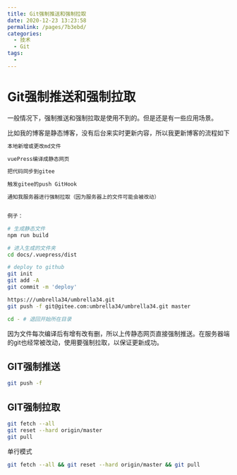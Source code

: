 ```yaml
---
title: Git强制推送和强制拉取
date: 2020-12-23 13:23:58
permalink: /pages/7b3ebd/
categories: 
  - 技术
  - Git
tags: 
  - 
---
```

# Git强制推送和强制拉取

一般情况下，强制推送和强制拉取是使用不到的。但是还是有一些应用场景。

比如我的博客是静态博客，没有后台来实时更新内容，所以我更新博客的流程如下

```sh
本地新增或更改md文件

vuePress编译成静态网页

把代码同步到gitee

触发gitee的push GitHook

通知我服务器进行强制拉取（因为服务器上的文件可能会被改动）


例子：

# 生成静态文件
npm run build

# 进入生成的文件夹
cd docs/.vuepress/dist

# deploy to github
git init
git add -A
git commit -m 'deploy' 

https:///umbrella34/umbrella34.git
git push -f git@gitee.com:umbrella34/umbrella34.git master

cd - # 退回开始所在目录

```

因为文件每次编译后有增有改有删，所以上传静态网页直接强制推送。在服务器端的git也经常被改动，使用要强制拉取，以保证更新成功。



## GIT强制推送

```sh
git push -f
```

## GIT强制拉取

```sh
git fetch --all  
git reset --hard origin/master 
git pull
```

单行模式

```sh
git fetch --all && git reset --hard origin/master && git pull
```